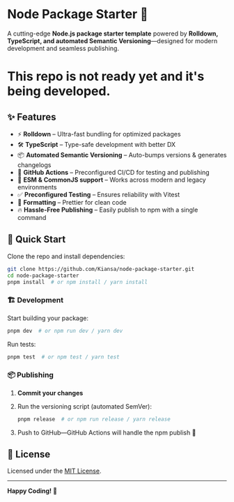 
# Node Package Starter 🚀  

A cutting-edge **Node.js package starter template** powered by **Rolldown, TypeScript, and automated Semantic Versioning**—designed for modern development and seamless publishing.  

# This repo is not ready yet and it's being developed.

## ✨ Features  

- ⚡ **Rolldown** – Ultra-fast bundling for optimized packages  
- 🛠 **TypeScript** – Type-safe development with better DX  
- 📦 **Automated Semantic Versioning** – Auto-bumps versions & generates changelogs  
- 🚀 **GitHub Actions** – Preconfigured CI/CD for testing and publishing  
- 🔄 **ESM & CommonJS support** – Works across modern and legacy environments  
- ✅ **Preconfigured Testing** – Ensures reliability with Vitest  
- 🧹 **Formatting** – Prettier for clean code  
- 🔥 **Hassle-Free Publishing** – Easily publish to npm with a single command  

## 🚀 Quick Start  

Clone the repo and install dependencies:  

```sh
git clone https://github.com/Kiansa/node-package-starter.git  
cd node-package-starter  
pnpm install  # or npm install / yarn install
```

### 🏗 Development  

Start building your package:  

```sh
pnpm dev  # or npm run dev / yarn dev
```

Run tests:  

```sh
pnpm test  # or npm test / yarn test
```

### 📦 Publishing  

1. **Commit your changes**  
2. Run the versioning script (automated SemVer):  

   ```sh
   pnpm release  # or npm run release / yarn release
   ```

3. Push to GitHub—GitHub Actions will handle the npm publish 🚀  

## 📜 License  

Licensed under the [MIT License](./LICENSE).  

---

**Happy Coding! 🎉**
